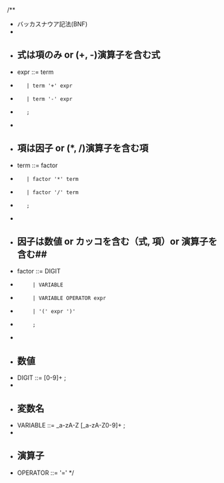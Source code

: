/**
 * バッカスナウア記法(BNF)
 *
 * ## 式は項のみ or (+, -)演算子を含む式 ##
 * expr ::= term
 *        | term '+' expr
 *        | term '-' expr
 *        ;
 *
 * ## 項は因子 or (*, /)演算子を含む項 ##
 * term ::= factor
 *        | factor '*' term
 *        | factor '/' term
 *        ;
 *
 * ## 因子は数値 or カッコを含む（式, 項）or 演算子を含む##
 * factor ::= DIGIT
 *          | VARIABLE
 *          | VARIABLE OPERATOR expr
 *          | '(' expr ')'
 *          ;
 *
 * ## 数値 ##
 * DIGIT ::= [0-9]+ ;
 *
 * ## 変数名 ##
 * VARIABLE ::= _a-zA-Z [_a-zA-Z0-9]+ ;
 *
 * ## 演算子 ##
 * OPERATOR ::= '='
 */
